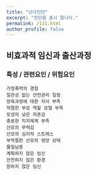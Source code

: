 ```yaml
---
title: "난다진단"
excerpt: "진단을 표시 합니다."
permalink: /131.html
author_profile: false
---
```

## 비효과적 임신과 출산과정



### 특성 / 관련요인 / 위험요인

>   

    가정폭력의 경험
    일관성 없는 산전관리 일정
    양육과정에 대한 지식 부족
    적절한 부모 역할 모델 부족
    모성의 낮은 자존감
    충분한 지지체계 부족
    산모의 무력감
    산모의 심리적 스트레스
    부적절한 산모의 영양 상태
    물질남용
    계획하지 않은 임신
    안전하지 않은 환경
    원하지 않은 임신
